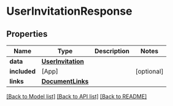 # UserInvitationResponse

## Properties
Name | Type | Description | Notes
------------ | ------------- | ------------- | -------------
**data** | [**UserInvitation**](UserInvitation.md) |  | 
**included** | [App] |  | [optional] 
**links** | [**DocumentLinks**](DocumentLinks.md) |  | 

[[Back to Model list]](../README.md#documentation-for-models) [[Back to API list]](../README.md#documentation-for-api-endpoints) [[Back to README]](../README.md)


